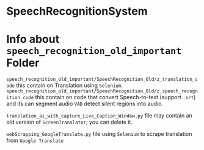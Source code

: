 # SpeechRecognitionSystem

# Info about `speech_recognition_old_important` Folder


`speech_recognition_old_important/SpeechRecognition_Old/z_translation_code` this contain on Translation using `Selenium`.
`speech_recognition_old_important/SpeechRecognition_Old/z_speech_recognition_code` this contain on code that convert Speech-to-text (support `.srt`) and its can segment audio `VAD` detect silent regions into audio.


`translation_ai_with_capture_Live_Caption_Window.py` file may contain an old version of `ScreenTranslator`; you can delete it.


`webScrapping_GoogleTranslate.py` file using `Selenium` to scrape translation from `Google Translate`
